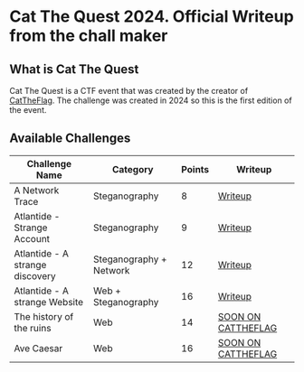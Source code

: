 # Cat The Quest 2024. Official Writeup from the chall maker

## What is Cat The Quest
Cat The Quest is a CTF event that was created by the creator of [CatTheFlag](https://cattheflag.org/). The challenge was created in 2024 so this is the first edition of the event.

## Available Challenges
| Challenge Name | Category | Points | Writeup |
|----------------|----------|--------|---------|
| A Network Trace | Steganography | 8 | [Writeup](https://github.com/mathys-lopinto/CatTheQuest2024_Write-Up/blob/main/A%20Network%20Trace/A%20Network%20Trace.md) |
| Atlantide - Strange Account | Steganography | 9 | [Writeup](https://github.com/mathys-lopinto/CatTheQuest2024_Write-Up/blob/main/Atlantide%20-%20Strange%20Account/Atlantide%20-%20Strange%20Account.md) |
| Atlantide - A strange discovery | Steganography + Network | 12 | [Writeup](https://github.com/mathys-lopinto/CatTheQuest2024_Write-Up/blob/main/Atlantide%20-%20A%20strange%20discovery/Atlantide%20-%20A%20strange%20discovery.md) |
| Atlantide - A strange Website | Web + Steganography | 16 | [Writeup](https://github.com/mathys-lopinto/CatTheQuest2024_Write-Up/blob/main/Atlantide%20-%20A%20strange%20Website/Atlantide%20-%20Strange%20Account.md) |
| The history of the ruins | Web | 14 | [SOON ON CATTHEFLAG](https://cattheflag.org/) |
| Ave Caesar | Web | 16 | [SOON ON CATTHEFLAG](https://cattheflag.org/) |
